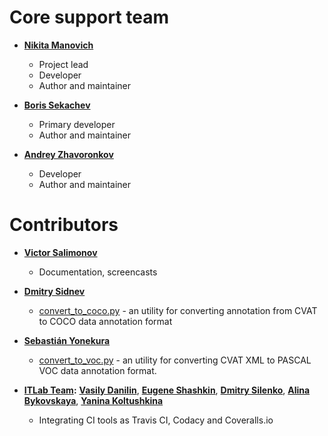 # Core support team
- **[Nikita Manovich](https://github.com/nmanovic)**

  * Project lead
  * Developer
  * Author and maintainer

- **[Boris Sekachev](https://github.com/bsekachev)**

  * Primary developer
  * Author and maintainer

- **[Andrey Zhavoronkov](https://github.com/azhavoro)**

  * Developer
  * Author and maintainer

# Contributors

- **[Victor Salimonov](https://github.com/VikTorSalimonov)**

  * Documentation, screencasts

- **[Dmitry Sidnev](https://github.com/DmitriySidnev)**

  * [convert_to_coco.py](utils/coco) - an utility for converting annotation from CVAT to COCO data annotation format

- **[Sebastián Yonekura](https://github.com/syonekura)**

  * [convert_to_voc.py](utils/voc) - an utility for converting CVAT XML to PASCAL VOC data annotation format.
  
- **[ITLab Team](https://github.com/itlab-vision/cvat):**
    **[Vasily Danilin](https://github.com/DanVev)**, 
    **[Eugene Shashkin](https://github.com/EvgenyShashkin)**,
    **[Dmitry Silenko](https://github.com/DimaSilenko)**,
    **[Alina Bykovskaya](https://github.com/alinaut)**,
    **[Yanina Koltushkina](https://github.com/YaniKolt)**
  * Integrating CI tools as Travis CI, Codacy and Coveralls.io
